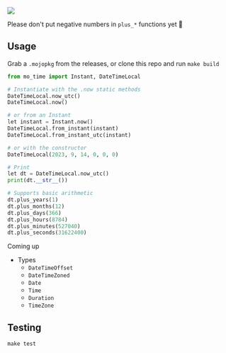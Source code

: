 ![](https://img.shields.io/badge/status-alpha-orange)

Please don't put negative numbers in `plus_*` functions yet 😬

## Usage

Grab a `.mojopkg` from the releases, or clone this repo and run `make build`

```python
from mo_time import Instant, DateTimeLocal

# Instantiate with the .now static methods
DateTimeLocal.now_utc()
DateTimeLocal.now()

# or from an Instant
let instant = Instant.now()
DateTimeLocal.from_instant(instant)
DateTimeLocal.from_instant_utc(instant)

# or with the constructor
DateTimeLocal(2023, 9, 14, 0, 0, 0)

# Print
let dt = DateTimeLocal.now_utc()
print(dt.__str__())

# Supports basic arithmetic
dt.plus_years(1)
dt.plus_months(12)
dt.plus_days(366)
dt.plus_hours(8784)
dt.plus_minutes(527040)
dt.plus_seconds(31622400)
```

Coming up
- Types
  - `DateTimeOffset`
  - `DateTimeZoned`
  - `Date`
  - `Time`
  - `Duration`
  - `TimeZone`


## Testing 

`make test`
